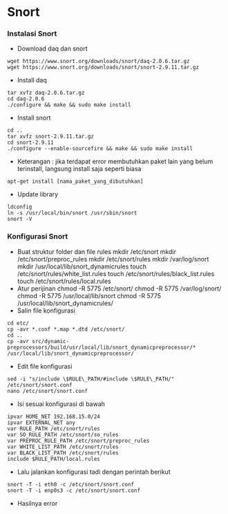 # Snort


### Instalasi Snort

- Download daq dan snort
```
wget https://www.snort.org/downloads/snort/daq-2.0.6.tar.gz
wget https://www.snort.org/downloads/snort/snort-2.9.11.tar.gz
```
- Install daq
```
tar xvfz daq-2.0.6.tar.gz
cd daq-2.0.6
./configure && make && sudo make install
```
- Install snort
```
cd ..
tar xvfz snort-2.9.11.tar.gz
cd snort-2.9.11
./configure --enable-sourcefire && make && sudo make install
```
- Keterangan : jika terdapat error membutuhkan paket lain yang belum terinstall, langsung install saja seperti biasa
```
apt-get install [nama_paket_yang_dibutuhkan]
```
- Update library
```
ldconfig
ln -s /usr/local/bin/snort /usr/sbin/snort
snort -V
```

### Konfigurasi Snort
- Buat struktur folder dan file rules
mkdir /etc/snort 
mkdir /etc/snort/preproc_rules 
mkdir /etc/snort/rules 
mkdir /var/log/snort 
mkdir /usr/local/lib/snort_dynamicrules 
touch /etc/snort/rules/white_list.rules 
touch /etc/snort/rules/black_list.rules 
touch /etc/snort/rules/local.rules
- Atur perijinan
chmod -R 5775 /etc/snort/ 
chmod -R 5775 /var/log/snort/ 
chmod -R 5775 /usr/local/lib/snort
chmod -R 5775 /usr/local/lib/snort_dynamicrules/
- Salin file konfigurasi
```
cd etc/
cp -avr *.conf *.map *.dtd /etc/snort/
cd ..
cp -avr src/dynamic-preprocessors/build/usr/local/lib/snort_dynamicpreprocessor/* /usr/local/lib/snort_dynamicpreprocessor/
```
- Edit file konfigurasi
```
sed -i "s/include \$RULE\_PATH/#include \$RULE\_PATH/" /etc/snort/snort.conf
nano /etc/snort/snort.conf
```
- Isi sesuai konfigurasi di bawah
```
ipvar HOME_NET 192.168.15.0/24
ipvar EXTERNAL_NET any 
var RULE_PATH /etc/snort/rules 
var SO_RULE_PATH /etc/snort/so_rules 
var PREPROC_RULE_PATH /etc/snort/preproc_rules 
var WHITE_LIST_PATH /etc/snort/rules 
var BLACK_LIST_PATH /etc/snort/rules 
include $RULE_PATH/local.rules
```
- Lalu jalankan konfigurasi tadi dengan perintah berikut
```
snort -T -i eth0 -c /etc/snort/snort.conf
snort -T -i enp0s3 -c /etc/snort/snort.conf
```
- Hasilnya error